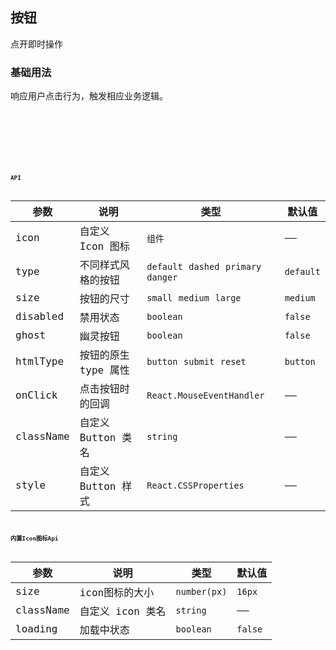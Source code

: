 
## 按钮

点开即时操作

### 基础用法

响应用户点击行为，触发相应业务逻辑。

<code
  src="./demo.tsx"
  title="按钮类型"
  desc="按钮有四种类型：默认按钮、主要按钮、虚线按钮和危险按钮。"
/>

<code
  src="./demo2.tsx"
  title="按钮尺寸"
  desc="按钮有大、中、小三种尺寸。"
/>

<code
  src="./demo3.tsx"
  title="幽灵按钮"
  desc="幽灵按钮常用在有色背景上。"
  background= "rgb(190, 200, 200)"
/>

<code
  src="./demo4.tsx"
  title="禁用按钮"
  desc="添加disabled属性后状态为不可点,也不会触发onClick事件"
/>

<code
  src="./demo5.tsx"
  title="loading状态和icon图标"
  desc="设置按钮在加载中状态, 可以自行添加icon图标"
/>

## API

| 参数 | 说明 | 类型 | 默认值 |
| --- | --- | --- | --- |
| icon |	自定义 Icon 图标 |	`组件` |	——
| type |	不同样式风格的按钮 |	`default` `dashed`  `primary`  `danger` |	`default`
| size |	按钮的尺寸 |	`small` `medium` `large` | `medium`
| disabled |	禁用状态 |	`boolean`	| `false`
| ghost |	幽灵按钮 |	`boolean` |	`false`
| htmlType |	按钮的原生 type 属性	| `button`  `submit`  `reset`|`button`
| onClick |	点击按钮时的回调 |	`React.MouseEventHandler`	| ——
| className |	自定义 Button 类名	| `string`	| ——
| style |	自定义 Button 样式 |	`React.CSSProperties`	| ——

## 内置Icon图标Api

| 参数 | 说明 | 类型 | 默认值 |
| --- | --- | --- | --- |
| size | icon图标的大小 | `number(px)` | `16px`
| className |	自定义 icon 类名	| `string`	| ——
| loading |	加载中状态 |	`boolean`	| `false`
